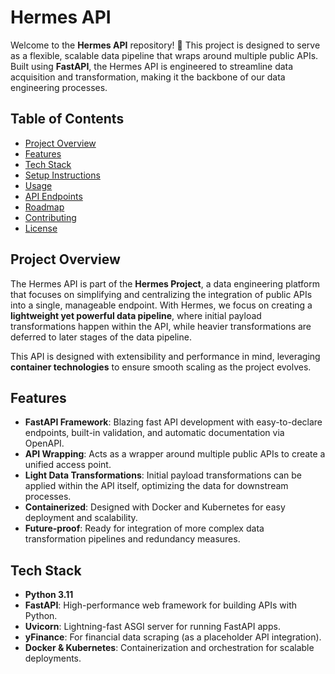 # Hermes API

Welcome to the **Hermes API** repository! 🚀 This project is designed to serve as a flexible, scalable data pipeline that wraps around multiple public APIs. Built using **FastAPI**, the Hermes API is engineered to streamline data acquisition and transformation, making it the backbone of our data engineering processes.

## Table of Contents
- [Project Overview](#project-overview)
- [Features](#features)
- [Tech Stack](#tech-stack)
- [Setup Instructions](#setup-instructions)
- [Usage](#usage)
- [API Endpoints](#api-endpoints)
- [Roadmap](#roadmap)
- [Contributing](#contributing)
- [License](#license)

## Project Overview

The Hermes API is part of the **Hermes Project**, a data engineering platform that focuses on simplifying and centralizing the integration of public APIs into a single, manageable endpoint. With Hermes, we focus on creating a **lightweight yet powerful data pipeline**, where initial payload transformations happen within the API, while heavier transformations are deferred to later stages of the data pipeline.

This API is designed with extensibility and performance in mind, leveraging **container technologies** to ensure smooth scaling as the project evolves.

## Features

- **FastAPI Framework**: Blazing fast API development with easy-to-declare endpoints, built-in validation, and automatic documentation via OpenAPI.
- **API Wrapping**: Acts as a wrapper around multiple public APIs to create a unified access point.
- **Light Data Transformations**: Initial payload transformations can be applied within the API itself, optimizing the data for downstream processes.
- **Containerized**: Designed with Docker and Kubernetes for easy deployment and scalability.
- **Future-proof**: Ready for integration of more complex data transformation pipelines and redundancy measures.

## Tech Stack

- **Python 3.11**
- **FastAPI**: High-performance web framework for building APIs with Python.
- **Uvicorn**: Lightning-fast ASGI server for running FastAPI apps.
- **yFinance**: For financial data scraping (as a placeholder API integration).
- **Docker & Kubernetes**: Containerization and orchestration for scalable deployments.
